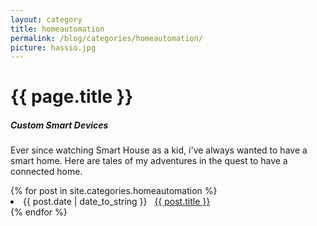 ```yaml
---
layout: category
title: homeautomation
permalink: /blog/categories/homeautomation/
picture: hassio.jpg
---
```


<h1> {{ page.title }} </h1>
<h5> Custom Smart Devices</h5>
<p>Ever since watching Smart House as a kid, i've always wanted to have a smart home. Here are tales of my adventures in the quest to have a connected home.</p>
<div class="card">
{% for post in site.categories.homeautomation %}
 <li class="category-posts"><span>{{ post.date | date_to_string }}</span> &nbsp; <a href="{{ post.url }}">{{ post.title }}</a></li>
{% endfor %}
</div>
